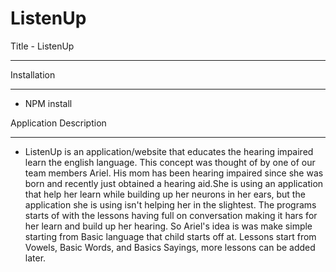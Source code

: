# ListenUp

Title - ListenUp
____________________________

Installation
____________________________
* NPM install

Application Description
____________________________

* ListenUp is an application/website that educates the hearing impaired learn the english language. This concept was thought of by one of our team members Ariel. His mom has been hearing impaired since she was born and recently just obtained a hearing aid.She is using an application that help her learn while building up her neurons in her ears, but the application she is using isn't helping her in the slightest. The programs starts of with the lessons having full on conversation making it hars for her learn and build up her hearing. So Ariel's idea is was make simple starting from Basic language that child starts off at. Lessons start from Vowels, Basic Words, and Basics Sayings, more lessons can be added later. 
